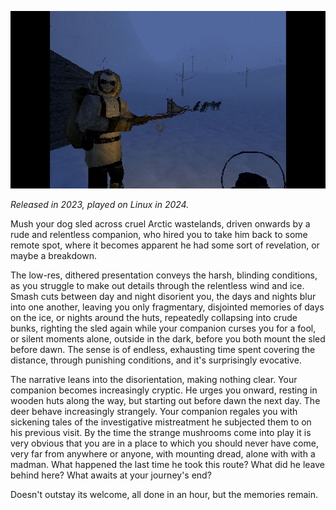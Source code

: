 <!--
.. title: That Which Gave Chase
.. slug: that-which-gave-chase
.. date: 2024-11-04 15:56:38 UTC-06:00
.. tags: videogame,geek,media,linux,completed
-->

![](/files/2024/that-which-gave-chase.jpg)

*Released in 2023, played on Linux in 2024.*

Mush your dog sled across cruel Arctic wastelands, driven onwards by a rude and relentless companion, who hired you to take him back to some remote spot, where it becomes apparent he had some sort of revelation, or maybe a breakdown.

The low-res, dithered presentation conveys the harsh, blinding conditions, as you struggle to make out details through the relentless wind and ice. Smash cuts between day and night disorient you, the days and nights blur into one another, leaving you only fragmentary, disjointed memories of days on the ice, or nights around the huts, repeatedly collapsing into crude bunks, righting the sled again while your companion curses you for a fool, or silent moments alone, outside in the dark, before you both mount the sled before dawn. The sense is of endless, exhausting time spent covering the distance, through punishing conditions, and it's surprisingly evocative.

The narrative leans into the disorientation, making nothing clear. Your companion becomes
increasingly cryptic. He urges you onward, resting in wooden huts along the way, but starting out
before dawn the next day. The deer behave increasingly strangely. Your companion regales you with
sickening tales of the investigative mistreatment he subjected them to on his previous visit. By the
time the strange mushrooms come into play it is very obvious that you are in a place to which you
should never have come, very far from anywhere or anyone, with mounting dread, alone with with a
madman. What happened the last time he took this route? What did he leave behind here? What awaits
at your journey's end?

Doesn't outstay its welcome, all done in an hour, but the memories remain.

